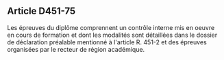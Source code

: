 ## Article D451-75


Les épreuves du diplôme comprennent un contrôle interne mis en oeuvre en cours de formation et dont
les modalités sont détaillées dans le dossier de déclaration préalable mentionné à l'article R. 451-2 et des
épreuves organisées par le recteur de région académique.

